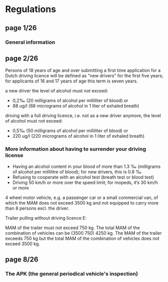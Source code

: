 # Regulations

## **page 1/26**

### General information

## page 2/26

Persons of 18 years of age and over submitting a first time application for a Dutch driving licence will be defined as "new drivers" for the first five years; for applicants of 16 and 17 years of age this term is seven years.

a new driver the level of alcohol must not exceed:

- 0,2‰ (20 milligrams of alcohol per milliliter of blood) or
- 88 ug/l (88 micrograms of alcohol in 1 liter of exhaled breath)

driving with a full driving licence, i.e. not as a new driver anymore, the level of alcohol must not exceed:

- 0,5‰ (50 milligrams of alcohol per milliliter of blood) or
- 220 ug/l (220 micrograms of alcohol in 1 liter of exhaled breath)

### More information about having to surrender your driving license

- Having an alcohol content in your blood of more than 1.3 ‰ (milligrams of alcohol per millilitre of blood); for new drivers, this is 0.8 ‰
- Refusing to cooperate with an alcohol test (breath test or blood test)
- Driving 50 km/h or more over the speed limit; for mopeds, it’s 30 km/h or more

4 wheel motor vehicle, e.g. a passenger car or a small commercial van, of which the MAM does not exceed 3500 kg and not equipped to carry more than 8 persons excl. the driver.

Trailer pulling without driving licence E:

MAM of the trailer must not exceed 750 kg.
The total MAM of the combination of vehicles can be (3500 750) 4250 kg.
The MAM of the trailer exceeds 750 kg but the total MAM of the combination of vehicles does not exceed 3500 kg.

## page 8/26

### The APK (the general periodical vehicle's inspection)
